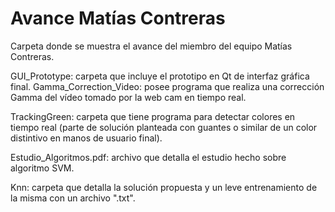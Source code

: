 # Avance Matías Contreras
Carpeta donde se muestra el avance del miembro del equipo Matías Contreras.

GUI_Prototype: carpeta que incluye el prototipo en Qt de interfaz gráfica final.
Gamma_Correction_Video: posee programa que realiza una corrección Gamma del vídeo tomado por la web cam en tiempo real.

TrackingGreen: carpeta que tiene programa para detectar colores en tiempo real (parte de solución planteada con guantes o similar de un color distintivo en manos de usuario final).

Estudio_Algoritmos.pdf: archivo que detalla el estudio hecho sobre algoritmo SVM.

Knn: carpeta que detalla la solución propuesta y un leve entrenamiento de la misma con un archivo ".txt".
